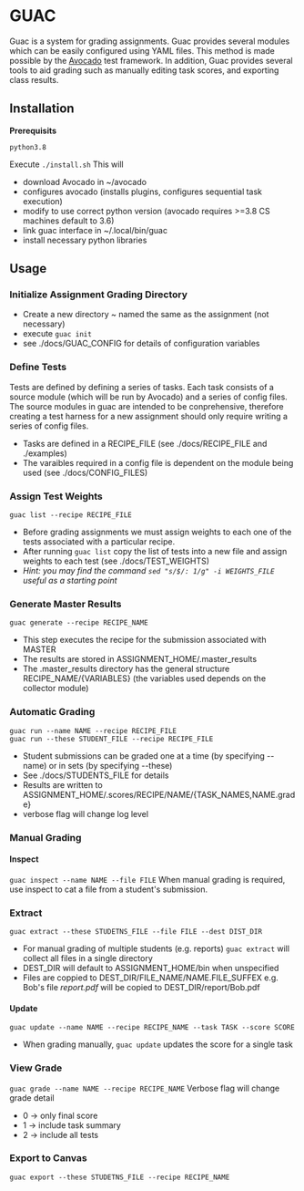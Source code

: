 # GUAC

Guac is a system for grading assignments. Guac provides several modules which can be easily configured using YAML files. This method is made possible by the [Avocado](https://github.com/avocado-framework/avocado) test framework. In addition, Guac provides several tools to aid grading such as manually editing task scores, and exporting class results.

## Installation
**Prerequisits**

```python3.8```

Execute ```./install.sh```
This will
* download Avocado in ~/avocado
* configures avocado (installs plugins, configures sequential task execution)
* modify to use correct python version (avocado requires >=3.8 CS machines default to 3.6)
* link guac interface in ~/.local/bin/guac
* install necessary python libraries

## Usage
### Initialize Assignment Grading Directory

* Create a new directory ~ named the same as the assignment (not necessary)
* execute ```guac init```
* see ./docs/GUAC_CONFIG for details of configuration variables

### Define Tests
Tests are defined by defining a series of tasks. Each task consists of a source module (which will be run by Avocado) and a series of config files.
The source modules in guac are intended to be conprehensive, therefore creating a test harness for a new assignment should only require writing a series of config files.
* Tasks are defined in a RECIPE_FILE (see ./docs/RECIPE_FILE and ./examples)
* The varaibles required in a config file is dependent on the module being used (see ./docs/CONFIG_FILES)

### Assign Test Weights
```guac list --recipe RECIPE_FILE```
* Before grading assignments we must assign weights to each one of the tests associated with a particular recipe. 
* After running ```guac list``` copy the list of tests into a new file and assign weights to each test (see ./docs/TEST_WEIGHTS)
* *Hint: you may find the command ```sed "s/$/: 1/g" -i WEIGHTS_FILE``` useful as a starting point*

### Generate Master Results
```guac generate --recipe RECIPE_NAME```
* This step executes the recipe for the submission associated with MASTER
* The results are stored in ASSIGNMENT_HOME/.master_results
* The .master_results directory has the general structure RECIPE_NAME/{VARIABLES} (the variables used depends on the collector module)

### Automatic Grading
```guac run --name NAME --recipe RECIPE_FILE```<br>
```guac run --these STUDENT_FILE --recipe RECIPE_FILE```
* Student submissions can be graded one at a time (by specifying --name) or in sets (by specifying --these)
* See ./docs/STUDENTS_FILE for details
* Results are written to ASSIGNMENT_HOME/.scores/RECIPE/NAME/{TASK_NAMES,NAME.grade}
* verbose flag will change log level

### Manual Grading
#### Inspect 
```guac inspect --name NAME --file FILE```
When manual grading is required, use inspect to cat a file from a student's submission.

### Extract
```guac extract --these STUDETNS_FILE --file FILE --dest DIST_DIR```
* For manual grading of multiple students (e.g. reports) ```guac extract``` will collect all files in a single directory
* DEST_DIR will default to ASSIGNMENT_HOME/bin when unspecified
* Files are coppied to DEST_DIR/FILE_NAME/NAME.FILE_SUFFEX e.g. Bob's file *report.pdf* will be copied to DEST_DIR/report/Bob.pdf

#### Update
```guac update --name NAME --recipe RECIPE_NAME --task TASK --score SCORE``` 
* When grading manually, ```guac update``` updates the score for a single task

### View Grade
```guac grade --name NAME --recipe RECIPE_NAME```
Verbose flag will change grade detail 
* 0 $\rightarrow$ only final score
* 1 $\rightarrow$ include task summary
* 2 $\rightarrow$ include all tests

### Export to Canvas
```guac export --these STUDETNS_FILE --recipe RECIPE_NAME```


